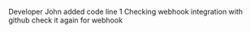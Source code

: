 Developer John added code line 1
Checking webhook integration with github
check it again for webhook
